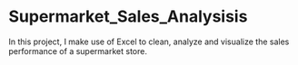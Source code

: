 # Supermarket_Sales_Analysisis
In this project, I make use of Excel to clean, analyze and visualize the sales performance of a supermarket store.

